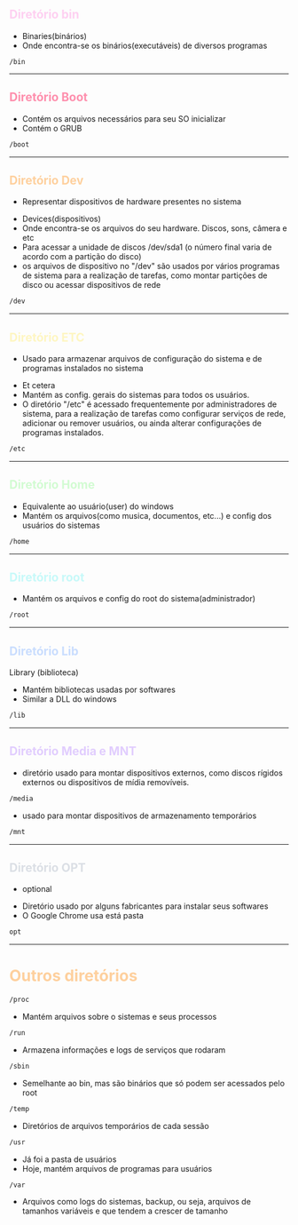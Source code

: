 ## <span style="color:#FFB8EBA6;">Diretório bin </span> 
* Binaries(binários)
* Onde encontra-se os binários(executáveis) de diversos programas
```shell
/bin
```
----
## <span style="color:#FF5582A6;">Diretório Boot </span>
* Contém os arquivos necessários para seu SO inicializar
* Contém o GRUB
```bash
/boot
```
----
## <span style="color: #FFB86CA6;">Diretório Dev </span>
- Representar dispositivos de hardware presentes no sistema
* Devices(dispositivos)
* Onde encontra-se os arquivos do seu hardware. Discos, sons, câmera e etc
* Para acessar a unidade de discos /dev/sda1 (o número final varia de acordo com a partição do disco)
* os arquivos de dispositivo no "/dev" são usados por vários programas de sistema para a realização de tarefas, como montar partições de disco ou acessar dispositivos de rede
```bash
/dev
```
----
## <span style="color: #FFF3A3A6;">Diretório ETC </span>
 - Usado para armazenar arquivos de configuração do sistema e de programas instalados no sistema
* Et cetera
* Mantém as config. gerais do sistemas para todos os usuários.
* O diretório "/etc" é acessado frequentemente por administradores de
sistema, para a realização de tarefas como configurar serviços de rede, adicionar ou remover usuários, ou ainda alterar configurações de programas instalados.
```bash
/etc
```
---
## <span style="color:  #BBFABBA6;">Diretório Home </span>
* Equivalente ao usuário(user) do windows
* Mantém os arquivos(como musica, documentos, etc...) e config dos usuários do sistemas
```bash
/home
```
---
## <span style="color: #ABF7F7A6;">Diretório root </span>
* Mantém os arquivos e config do root do sistema(administrador)
```bash
/root
```
----
## <span style="color:  #ADCCFFA6;">Diretório Lib </span>
 Library (biblioteca)
* Mantém bibliotecas usadas por softwares
* Similar a DLL do windows
```bash
/lib
```
---
## <span style="color: #D2B3FFA6;">Diretório Media e MNT</span>
* diretório usado para montar dispositivos externos, como discos rígidos externos ou dispositivos de mídia removíveis.
```bash
/media
```

* usado para montar dispositivos de armazenamento temporários
```bash
/mnt
```
---

## <span style="color:  #CACFD9A6;">Diretório  OPT </span>
- optional
* Diretório usado por alguns fabricantes para instalar seus softwares
* O Google Chrome usa está pasta

```bash
opt
```
---
# <span style="color: #FFB86CA6;">Outros diretórios</span>

```bash
/proc
```
* Mantém arquivos sobre o sistemas e seus processos

```bash
/run
```
* Armazena informações e logs de serviços que rodaram

```bash
/sbin
```
* Semelhante ao bin, mas são binários que só podem ser acessados pelo root

```bash
/temp
```
* Diretórios de arquivos temporários de cada sessão

```bash
/usr
```
* Já foi a pasta de usuários
* Hoje, mantém arquivos de programas para usuários

```bash
/var
```
* Arquivos como logs do sistemas, backup, ou seja, arquivos de tamanhos variáveis e que tendem a crescer de tamanho